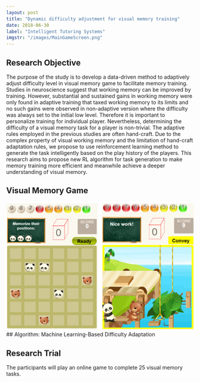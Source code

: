 ```yaml
---
layout: post
title: "Dynamic difficulty adjustment for visual memory training"
date: 2018-06-30
label: "Intelligent Tutoring Systems"
imgstr: "/images/MainGameScreen.png"
---
```


## Research Objective

The purpose of the study is to develop a data-driven method to adaptively adjust difficulty level in visual memory game to facilitate memory training. Studies in neuroscience suggest that working memory can be improved by training. However, substantial and sustained gains in working memory were only found in adaptive training that taxed working memory to its limits and no such gains were observed in non-adaptive version where the difficulty was always set to the initial low level. Therefore it is important to personalize training for individual player. Nevertheless, determining the difficulty of a visual memory task for a player is non-trivial. The adaptive rules employed in the previous studies are often hand-craft. Due to the complex property of visual working memory and the limitation of hand-craft adaptation rules, we propose to use reinforcement learning method to generate the task intelligently based on the play history of the players. This research aims to propose new RL algorithm for task generation to make memory training more efficient and meanwhile achieve a deeper understanding of visual memory. 

## Visual Memory Game

<img src="/images/MainGameScreen.png" alt="hi" class="inline" width="600" />
## Algorithm: Machine Learning-Based Difficulty Adaptation

## Research Trial

The participants will play an online game to complete 25 visual memory tasks.
